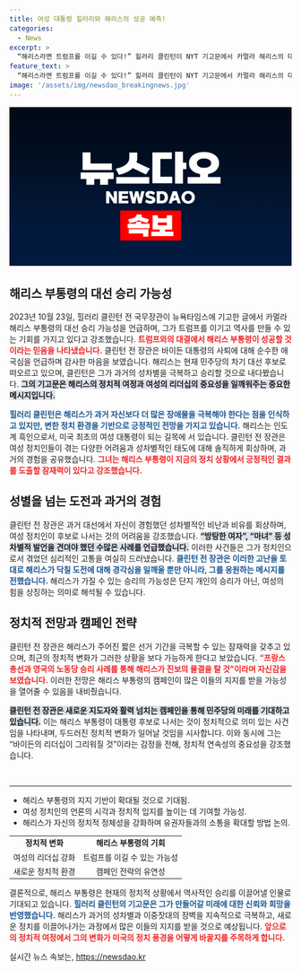 ```yaml
---
title: 여성 대통령 힐러리와 해리스의 성공 예측!
categories:
  - News
excerpt: >
  “해리스라면 트럼프를 이길 수 있다!” 힐러리 클린턴이 NYT 기고문에서 카멀라 해리스의 대선 성공을 열렬히 지지하며, 그녀의 승리가 미국 정치에서 여성이 직면한 장벽을 넘어설 것임을 강조했다.
feature_text: >
  “해리스라면 트럼프를 이길 수 있다!” 힐러리 클린턴이 NYT 기고문에서 카멀라 해리스의 대선 성공을 열렬히 지지하며, 그녀의 승리가 미국 정치에서 여성이 직면한 장벽을 넘어설 것임을 강조했다.
image: '/assets/img/newsdao_breakingnews.jpg'
---
```


<p><img src="/assets/img/newsdao_breakingnews.jpg" alt="pcversion 속보" /></p>

<h2 data-ke-size="size26">해리스 부통령의 대선 승리 가능성</h2>

<p data-ke-size="size16">2023년 10월 23일, 힐러리 클린턴 전 국무장관이 뉴욕타임스에 기고한 글에서 카멀라 해리스 부통령의 대선 승리 가능성을 언급하며, 그가 트럼프를 이기고 역사를 만들 수 있는 기회를 가지고 있다고 강조했습니다. <b><span style="color: #ee2323;">트럼프와의 대결에서 해리스 부통령이 성공할 것이라는 믿음을 나타냈습니다.</span></b> 클린턴 전 장관은 바이든 대통령의 사퇴에 대해 순수한 애국심을 언급하며 감사한 마음을 보였습니다. 해리스는 현재 민주당의 차기 대선 후보로 떠오르고 있으며, 클린턴은 그가 과거의 성차별을 극복하고 승리할 것으로 내다봤습니다. <b><span style="background-color: #21538527;">그의 기고문은 해리스의 정치적 여정과 여성의 리더십의 중요성을 일깨워주는 중요한 메시지입니다.</span></b></p>

<p data-ke-size="size16"><b><span style="color: #1a5490;">힐러리 클린턴은 해리스가 과거 자신보다 더 많은 장애물을 극복해야 한다는 점을 인식하고 있지만, 변한 정치 환경을 기반으로 긍정적인 전망을 가지고 있습니다.</span></b> 해리스는 인도계 흑인으로서, 미국 최초의 여성 대통령이 되는 길목에 서 있습니다. 클린턴 전 장관은 여성 정치인들이 겪는 다양한 어려움과 성차별적인 태도에 대해 솔직하게 회상하며, 과거의 경험을 공유했습니다. <b><span style="color: #ee2323;">그녀는 해리스 부통령이 지금의 정치 상황에서 긍정적인 결과를 도출할 잠재력이 있다고 강조했습니다.</span></b></p>

<h2 data-ke-size="size26">성별을 넘는 도전과 과거의 경험</h2>

<p data-ke-size="size16">클린턴 전 장관은 과거 대선에서 자신이 경험했던 성차별적인 비난과 비유를 회상하며, 여성 정치인이 후보로 나서는 것의 어려움을 강조했습니다. <b><span style="background-color: #21538527;">“방탕한 여자”, “마녀” 등 성차별적 발언을 견뎌야 했던 수많은 사례를 언급했습니다.</span></b> 이러한 사건들은 그가 정치인으로서 겪었던 심리적인 고통을 여실히 드러냈습니다. <b><span style="color: #1a5490;">클린턴 전 장관은 이러한 고난을 토대로 해리스가 닥칠 도전에 대해 경각심을 일깨울 뿐만 아니라, 그를 응원하는 메시지를 전했습니다.</span></b> 해리스가 가질 수 있는 승리의 가능성은 단지 개인의 승리가 아닌, 여성의 힘을 상징하는 의미로 해석될 수 있습니다.</p>

<h2 data-ke-size="size26">정치적 전망과 캠페인 전략</h2>

<p data-ke-size="size16">클린턴 전 장관은 해리스가 주어진 짧은 선거 기간을 극복할 수 있는 잠재력을 갖추고 있으며, 최근의 정치적 변화가 그러한 상황을 보다 가능하게 한다고 보았습니다. <b><span style="color: #ee2323;">“프랑스 총선과 영국의 노동당 승리 사례를 통해 해리스가 진보의 물결을 탈 것”이라며 자신감을 보였습니다.</span></b> 이러한 전망은 해리스 부통령의 캠페인이 많은 이들의 지지를 받을 가능성을 열어줄 수 있음을 내비췄습니다.</p>

<p data-ke-size="size16"><b><span style="background-color: #21538527;">클린턴 전 장관은 새로운 지도자와 활력 넘치는 캠페인을 통해 민주당의 미래를 기대하고 있습니다.</span></b> 이는 해리스 부통령이 대통령 후보로 나서는 것이 정치적으로 의미 있는 사건임을 나타내며, 두드러진 정치적 변화가 일어날 것임을 시사합니다. 이와 동시에 그는 “바이든의 리더십이 그리워질 것”이라는 감정을 전해, 정치적 연속성의 중요성을 강조했습니다.</p>

<p data-ke-size="size16">&nbsp;</p>

<hr>

<ul>
  <li>해리스 부통령의 지지 기반이 확대될 것으로 기대됨.</li>
  <li>여성 정치인의 언론의 시각과 정치적 입지를 높이는 데 기여할 가능성.</li>
  <li>해리스가 자신의 정치적 정체성을 강화하며 유권자들과의 소통을 확대할 방법 논의.</li>
</ul>

<table>
  <tr>
    <td style="text-align: center; height: 17px;"><b>정치적 변화</b></td>
    <td style="text-align: center; height: 17px;"><b>해리스 부통령의 기회</b></td>
  </tr>
  <tr>
    <td style="text-align: center; height: 17px;">여성의 리더십 강화</td>
    <td style="text-align: center; height: 17px;">트럼프를 이길 수 있는 가능성</td>
  </tr>
  <tr>
    <td style="text-align: center; height: 17px;">새로운 정치적 환경</td>
    <td style="text-align: center; height: 17px;">캠페인 전략의 유연성</td>
  </tr>
</table>

<p data-ke-size="size16">결론적으로, 해리스 부통령은 현재의 정치적 상황에서 역사적인 승리를 이끌어낼 인물로 기대되고 있습니다. <b><span style="color: #1a5490;">힐러리 클린턴의 기고문은 그가 만들어갈 미래에 대한 신뢰와 희망을 반영했습니다.</span></b> 해리스가 과거의 성차별과 이중잣대의 장벽을 지속적으로 극복하고, 새로운 정치를 이끌어나가는 과정에서 많은 이들의 지지를 받을 것으로 예상됩니다. <b><span style="color: #ee2323;">앞으로의 정치적 여정에서 그의 변화가 미국의 정치 풍경을 어떻게 바꿀지를 주목하게 합니다.</span></b></p>
실시간 뉴스 속보는, <a href="https://newsdao.kr" rel="dofollow">https://newsdao.kr</a>


